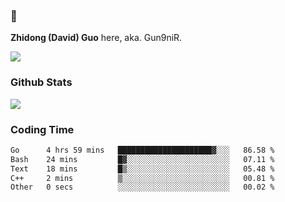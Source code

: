### 👋 

**Zhidong (David) Guo** here, aka. Gun9niR.

![](https://komarev.com/ghpvc/?username=Gun9niR&label=Total+Views)

### Github Stats

<img src="https://github-readme-stats.vercel.app/api?username=Gun9niR&count_private=true&show_icons=true&theme=vue-dark&hide_title=true">

### Coding Time

<!--START_SECTION:waka-->

```txt
Go      4 hrs 59 mins   █████████████████████▓░░░   86.58 %
Bash    24 mins         █▓░░░░░░░░░░░░░░░░░░░░░░░   07.11 %
Text    18 mins         █▒░░░░░░░░░░░░░░░░░░░░░░░   05.48 %
C++     2 mins          ▒░░░░░░░░░░░░░░░░░░░░░░░░   00.81 %
Other   0 secs          ░░░░░░░░░░░░░░░░░░░░░░░░░   00.02 %
```

<!--END_SECTION:waka-->
